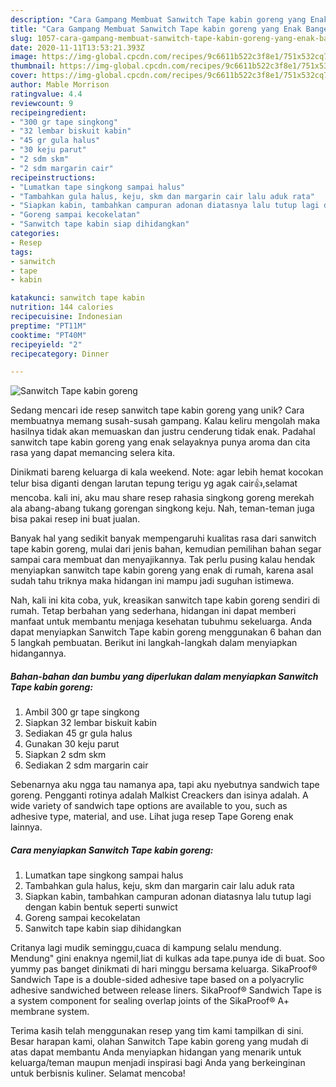 ```yaml
---
description: "Cara Gampang Membuat Sanwitch Tape kabin goreng yang Enak Banget"
title: "Cara Gampang Membuat Sanwitch Tape kabin goreng yang Enak Banget"
slug: 1057-cara-gampang-membuat-sanwitch-tape-kabin-goreng-yang-enak-banget
date: 2020-11-11T13:53:21.393Z
image: https://img-global.cpcdn.com/recipes/9c6611b522c3f8e1/751x532cq70/sanwitch-tape-kabin-goreng-foto-resep-utama.jpg
thumbnail: https://img-global.cpcdn.com/recipes/9c6611b522c3f8e1/751x532cq70/sanwitch-tape-kabin-goreng-foto-resep-utama.jpg
cover: https://img-global.cpcdn.com/recipes/9c6611b522c3f8e1/751x532cq70/sanwitch-tape-kabin-goreng-foto-resep-utama.jpg
author: Mable Morrison
ratingvalue: 4.4
reviewcount: 9
recipeingredient:
- "300 gr tape singkong"
- "32 lembar biskuit kabin"
- "45 gr gula halus"
- "30 keju parut"
- "2 sdm skm"
- "2 sdm margarin cair"
recipeinstructions:
- "Lumatkan tape singkong sampai halus"
- "Tambahkan gula halus, keju, skm dan margarin cair lalu aduk rata"
- "Siapkan kabin, tambahkan campuran adonan diatasnya lalu tutup lagi dengan kabin bentuk seperti sunwict"
- "Goreng sampai kecokelatan"
- "Sanwitch tape kabin siap dihidangkan"
categories:
- Resep
tags:
- sanwitch
- tape
- kabin

katakunci: sanwitch tape kabin 
nutrition: 144 calories
recipecuisine: Indonesian
preptime: "PT11M"
cooktime: "PT40M"
recipeyield: "2"
recipecategory: Dinner

---
```



![Sanwitch Tape kabin goreng](https://img-global.cpcdn.com/recipes/9c6611b522c3f8e1/751x532cq70/sanwitch-tape-kabin-goreng-foto-resep-utama.jpg)

Sedang mencari ide resep sanwitch tape kabin goreng yang unik? Cara membuatnya memang susah-susah gampang. Kalau keliru mengolah maka hasilnya tidak akan memuaskan dan justru cenderung tidak enak. Padahal sanwitch tape kabin goreng yang enak selayaknya punya aroma dan cita rasa yang dapat memancing selera kita.

Dinikmati bareng keluarga di kala weekend. Note: agar lebih hemat kocokan telur bisa diganti dengan larutan tepung terigu yg agak cair👍,selamat mencoba. kali ini, aku mau share resep rahasia singkong goreng merekah ala abang-abang tukang gorengan singkong keju. Nah, teman-teman juga bisa pakai resep ini buat jualan.

Banyak hal yang sedikit banyak mempengaruhi kualitas rasa dari sanwitch tape kabin goreng, mulai dari jenis bahan, kemudian pemilihan bahan segar sampai cara membuat dan menyajikannya. Tak perlu pusing kalau hendak menyiapkan sanwitch tape kabin goreng yang enak di rumah, karena asal sudah tahu triknya maka hidangan ini mampu jadi suguhan istimewa.


Nah, kali ini kita coba, yuk, kreasikan sanwitch tape kabin goreng sendiri di rumah. Tetap berbahan yang sederhana, hidangan ini dapat memberi manfaat untuk membantu menjaga kesehatan tubuhmu sekeluarga. Anda dapat menyiapkan Sanwitch Tape kabin goreng menggunakan 6 bahan dan 5 langkah pembuatan. Berikut ini langkah-langkah dalam menyiapkan hidangannya.

<!--inarticleads1-->

##### Bahan-bahan dan bumbu yang diperlukan dalam menyiapkan Sanwitch Tape kabin goreng:

1. Ambil 300 gr tape singkong
1. Siapkan 32 lembar biskuit kabin
1. Sediakan 45 gr gula halus
1. Gunakan 30 keju parut
1. Siapkan 2 sdm skm
1. Sediakan 2 sdm margarin cair


Sebenarnya aku ngga tau namanya apa, tapi aku nyebutnya sandwich tape goreng. Pengganti rotinya adalah Malkist Creackers dan isinya adalah. A wide variety of sandwich tape options are available to you, such as adhesive type, material, and use. Lihat juga resep Tape Goreng enak lainnya. 

<!--inarticleads2-->

##### Cara menyiapkan Sanwitch Tape kabin goreng:

1. Lumatkan tape singkong sampai halus
1. Tambahkan gula halus, keju, skm dan margarin cair lalu aduk rata
1. Siapkan kabin, tambahkan campuran adonan diatasnya lalu tutup lagi dengan kabin bentuk seperti sunwict
1. Goreng sampai kecokelatan
1. Sanwitch tape kabin siap dihidangkan


Critanya lagi mudik seminggu,cuaca di kampung selalu mendung. Mendung&#34; gini enaknya ngemil,liat di kulkas ada tape.punya ide di buat. Soo yummy pas banget dinikmati di hari minggu bersama keluarga. SikaProof® Sandwich Tape is a double-sided adhesive tape based on a polyacrylic adhesive sandwiched between release liners. SikaProof® Sandwich Tape is a system component for sealing overlap joints of the SikaProof® A+ membrane system. 

Terima kasih telah menggunakan resep yang tim kami tampilkan di sini. Besar harapan kami, olahan Sanwitch Tape kabin goreng yang mudah di atas dapat membantu Anda menyiapkan hidangan yang menarik untuk keluarga/teman maupun menjadi inspirasi bagi Anda yang berkeinginan untuk berbisnis kuliner. Selamat mencoba!
